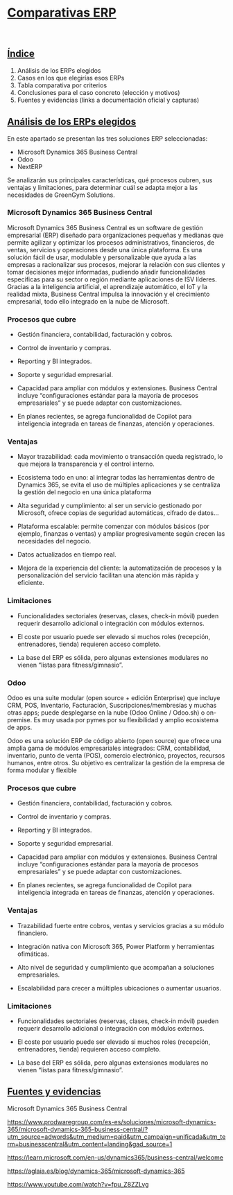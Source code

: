 # <ins>Comparativas ERP</ins>

<br/>

## <ins>Índice</ins>

1. Análisis de los ERPs elegidos
2. Casos en los que elegirías esos ERPs
3. Tabla comparativa por criterios
4. Conclusiones para el caso concreto (elección y motivos)
5. Fuentes y evidencias (links a documentación oficial y capturas)


## <ins>Análisis de los ERPs elegidos</ins>

En este apartado se presentan las tres soluciones ERP seleccionadas: 

- Microsoft Dynamics 365 Business Central
- Odoo
- NextERP

Se analizarán sus principales características, qué procesos cubren, sus ventajas y limitaciones, para determinar cuál se adapta mejor a las necesidades de GreenGym Solutions.

### Microsoft Dynamics 365 Business Central

Microsoft Dynamics 365 Business Central es un software de gestión empresarial (ERP) diseñado para organizaciones pequeñas y medianas que permite agilizar y optimizar los procesos administrativos, financieros, de ventas, servicios y operaciones desde una única plataforma. Es una solución fácil de usar, modulable y personalizable que ayuda a las empresas a racionalizar sus procesos, mejorar la relación con sus clientes y tomar decisiones mejor informadas, pudiendo añadir funcionalidades específicas para su sector o región mediante aplicaciones de ISV líderes. Gracias a la inteligencia artificial, el aprendizaje automático, el IoT y la realidad mixta, Business Central impulsa la innovación y el crecimiento empresarial, todo ello integrado en la nube de Microsoft.


### Procesos que cubre 

- Gestión financiera, contabilidad, facturación y cobros.

- Control de inventario y compras.

- Reporting y BI integrados.

- Soporte y seguridad empresarial.

- Capacidad para ampliar con módulos y extensiones. Business Central incluye “configuraciones estándar para la mayoría de procesos empresariales” y se puede adaptar con customizaciones. 

- En planes recientes, se agrega funcionalidad de Copilot para inteligencia integrada en tareas de finanzas, atención y operaciones. 

### Ventajas

- Mayor trazabilidad: cada movimiento o transacción queda registrado, lo que mejora la transparencia y el control interno.

- Ecosistema todo en uno: al integrar todas las herramientas dentro de Dynamics 365, se evita el uso de múltiples aplicaciones y se centraliza la gestión del negocio en una única plataforma

- Alta seguridad y cumplimiento: al ser un servicio gestionado por Microsoft, ofrece copias de seguridad automáticas, cifrado de datos...

- Plataforma escalable: permite comenzar con módulos básicos (por ejemplo, finanzas o ventas) y ampliar progresivamente según crecen las necesidades del negocio.

- Datos actualizados en tiempo real.

- Mejora de la experiencia del cliente: la automatización de procesos y la personalización del servicio facilitan una atención más rápida y eficiente.

### Limitaciones

- Funcionalidades sectoriales (reservas, clases, check-in móvil) pueden requerir desarrollo adicional o integración con módulos externos.

- El coste por usuario puede ser elevado si muchos roles (recepción, entrenadores, tienda) requieren acceso completo.

- La base del ERP es sólida, pero algunas extensiones modulares no vienen “listas para fitness/gimnasio”.









### Odoo

Odoo es una suite modular (open source + edición Enterprise) que incluye CRM, POS, Inventario, Facturación, Suscripciones/membresías y muchas otras apps; puede desplegarse en la nube (Odoo Online / Odoo.sh) o on-premise. Es muy usada por pymes por su flexibilidad y amplio ecosistema de apps.

Odoo es una solución ERP de código abierto (open source) que ofrece una amplia gama de módulos empresariales integrados: CRM, contabilidad, inventario, punto de venta (POS), comercio electrónico, proyectos, recursos humanos, entre otros. Su objetivo es centralizar la gestión de la empresa de forma modular y flexible

### Procesos que cubre 

- Gestión financiera, contabilidad, facturación y cobros.

- Control de inventario y compras.

- Reporting y BI integrados.

- Soporte y seguridad empresarial.

- Capacidad para ampliar con módulos y extensiones. Business Central incluye “configuraciones estándar para la mayoría de procesos empresariales” y se puede adaptar con customizaciones. 

- En planes recientes, se agrega funcionalidad de Copilot para inteligencia integrada en tareas de finanzas, atención y operaciones. 

### Ventajas

- Trazabilidad fuerte entre cobros, ventas y servicios gracias a su módulo financiero.

- Integración nativa con Microsoft 365, Power Platform y herramientas ofimáticas.

- Alto nivel de seguridad y cumplimiento que acompañan a soluciones empresariales.

- Escalabilidad para crecer a múltiples ubicaciones o aumentar usuarios.

### Limitaciones

- Funcionalidades sectoriales (reservas, clases, check-in móvil) pueden requerir desarrollo adicional o integración con módulos externos.

- El coste por usuario puede ser elevado si muchos roles (recepción, entrenadores, tienda) requieren acceso completo.

- La base del ERP es sólida, pero algunas extensiones modulares no vienen “listas para fitness/gimnasio”.



## <ins>Fuentes y evidencias</ins>


Microsoft Dynamics 365 Business Central

https://www.prodwaregroup.com/es-es/soluciones/microsoft-dynamics-365/microsoft-dynamics-365-business-central/?utm_source=adwords&utm_medium=paid&utm_campaign=unificada&utm_term=businesscentral&utm_content=landing&gad_source=1

https://learn.microsoft.com/en-us/dynamics365/business-central/welcome

https://aglaia.es/blog/dynamics-365/microsoft-dynamics-365

https://www.youtube.com/watch?v=fpu_Z8ZZLvg